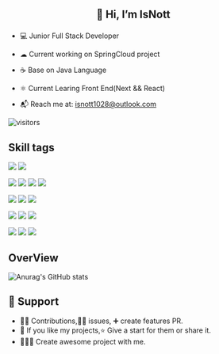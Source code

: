  ## <p align=center>👋 Hi, I’m IsNott</p>

-   💻 Junior Full Stack Developer
-   ☁ Current working on SpringCloud project
-   ☕ Base on Java Language
-   ⚛ Current Learing Front End(Next && React)

-   📬 Reach me at: isnott1028@outlook.com

 ![visitors](https://vbr.nathanchung.dev/badge?page_id=isnott.isnott&color=00cf00)



## Skill tags
![](https://img.shields.io/badge/Java-blue?logo=java)
![](https://img.shields.io/badge/Python-blue?logo=python)

![](https://img.shields.io/badge/Javascript-blue?logo=javascript)
![](https://img.shields.io/badge/Typescript-blue?logo=typescript)
![](https://img.shields.io/badge/Css-blue?logo=css3)
![](https://img.shields.io/badge/Html-blue?logo=html5)


![](https://img.shields.io/badge/Spring-blue?logo=spring)
![](https://img.shields.io/badge/SpringBoot-blue?logo=springboot)
![](https://img.shields.io/badge/SpringCloud-blue?logo=springcloud)

![](https://img.shields.io/badge/React.js-blue?logo=react)
![](https://img.shields.io/badge/Vue.js-blue?logo=vue)
![](https://img.shields.io/badge/Next.js-blue?logo=next)

![](https://img.shields.io/badge/PostgreSQL-blue?logo=pgsql)
![](https://img.shields.io/badge/Mysql-blue?logo=mysql)
![](https://img.shields.io/badge/Redis-blue?logo=redis)

## OverView

![Anurag's GitHub stats](https://github-readme-stats.vercel.app/api?username=isnott&show_icons=true&theme=dracula)

## 🙏 Support
- 👨‍🚀 Contributions,🙋‍♂️ issues, ➕ create features PR.
- 🧡 If you like my projects,⭐ Give a start for them or share it.
- 👨🏻‍💻 Create awesome project with me.




